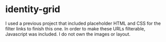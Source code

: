 # identity-grid
 
I used a previous project that included placeholder HTML and CSS for the filter links to finish this one. In order to make these URLs filterable, Javascript was included. I do not own the images or layout.